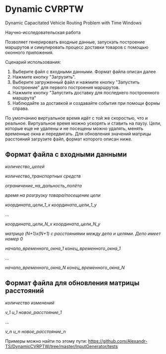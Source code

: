 # Dynamic CVRPTW
Dynamic Capacitated Vehicle Routing Problem with Time Windows

Научно-исследовательская работа

Позволяет генерировать входные данные, запускать построение маршрутов и симулировать процесс доставки товаров с помощью оконного приложения. 

Сценарий использования:

1) Выберите файл с входными данными. Формат файла описан далее
2) Нажмите кнопку "Загрузить".
3) Выберите загруженный файл и нажмите кнопку "Запустить построение" для первого построения маршрутов.
4) Нажмите кнопку "Запустить доставку для последнего построенного маршрута"
5) Наблюдайте за доставкой и создавайте события при помощи формы справа.

По умолчанию виртуальное время идёт с той же скоростью, что и реальное. Виртуальное время можно ускорять и ставить на паузу. Цели, которые еще не удалены и не посещены можно удалять, менять временные окна и передвигать. Для обновления значений матрицы расстояний загрузите файл, формат которого описан ниже.

## Формат файла с входными данными

*количество_целей*

*количество_транспортных средств*

*ограничение_на_дальность_полёта*

*время на разгрузку товара/посещение цели*

*координата_цели_1_x координата_цели_1_y*

...

*координата_цели_N_x координата_цели_N_y*

*матрица (N+1)x(N+1) с расстояниями между депо и целями. Депо имеет номер 0*

*начало_временного_окна_1 конец_временного_окна_1*

...

*начало_временного_окна_N конец_временного_окна_N*

## Формат файла для обновления матрицы расстояний

*количество изменений*

*v_1 u_1 новое_расстояние_1*

...

*v_n u_n новое_расстояние_n*

Примеры можно найти по этому пути: https://github.com/Alexandr-TS/DynamicCVRPTW/tree/master/InputGenerator/tests